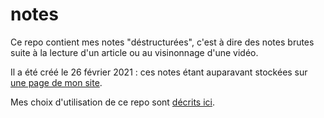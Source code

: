 # notes

Ce repo contient mes notes "déstructurées", c'est à dire des notes brutes suite à la lecture d'un article ou au visinonnage d'une vidéo.

Il a été créé le 26 février 2021 : ces notes étant auparavant stockées sur [une page de mon site](https://phidra.github.io/blog/menu/notes/).

Mes choix d'utilisation de ce repo sont [décrits ici](USAGE.md).
